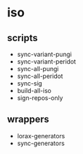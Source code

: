 iso
===

scripts
-------

* sync-variant-pungi
* sync-variant-peridot
* sync-all-pungi
* sync-all-peridot
* sync-sig
* build-all-iso
* sign-repos-only

wrappers
--------

* lorax-generators
* sync-generators
